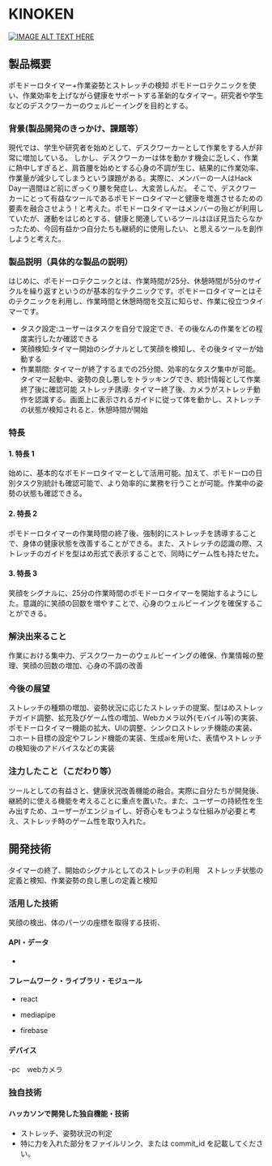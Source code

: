# KINOKEN

[![IMAGE ALT TEXT HERE](https://jphacks.com/wp-content/uploads/2024/07/JPHACKS2024_ogp.jpg)](https://www.youtube.com/watch?v=DZXUkEj-CSI)

## 製品概要
ポモドーロタイマー+作業姿勢とストレッチの検知
ポモドーロテクニックを使い、作業効率を上げながら健康をサポートする革新的なタイマー。研究者や学生などのデスクワーカーのウェルビーイングを目的とする。

### 背景(製品開発のきっかけ、課題等）
現代では、学生や研究者を始めとして、デスクワーカーとして作業をする人が非常に増加している。
しかし、デスクワーカーは体を動かす機会に乏しく、作業に熱中しすぎると、肩首腰を始めとする心身の不調が生じ、結果的に作業効率、作業量が減少してしまうという課題がある。実際に、メンバーの一人はHack Day一週間ほど前にぎっくり腰を発症し、大変苦しんだ。
そこで、デスクワーカーにとって有益なツールであるポモドーロタイマーと健康を増進させるための要素を融合させよう！と考えた。ポモドーロタイマーはメンバーの殆どが利用していたが、運動をはじめとする、健康と関連しているツールはほぼ見当たらなかったため、今回有益かつ自分たちも継続的に使用したい、と思えるツールを創作しようと考えた。
### 製品説明（具体的な製品の説明）
はじめに、ポモドーロテクニックとは、作業時間が25分、休憩時間が5分のサイクルを繰り返すというのが基本的なテクニックです。ポモドーロタイマーとはそのテクニックを利用し、作業時間と休憩時間を交互に知らせ、作業に役立つタイマーです。
- タスク設定:ユーザーはタスクを自分で設定でき、その後なんの作業をどの程度実行したか確認できる
- 笑顔検知:タイマー開始のシグナルとして笑顔を検知し、その後タイマーが始動する
- 作業期間: タイマーが終了するまでの25分間、効率的なタスク集中が可能。タイマー起動中、姿勢の良し悪しをトラッキングでき、統計情報として作業終了後に確認可能
ストレッチ誘導: タイマー終了後、カメラがストレッチ動作を認識する。画面上に表示されるガイドに従って体を動かし、ストレッチの状態が検知されると、休憩時間が開始

### 特長

#### 1. 特長 1
始めに、基本的なポモドーロタイマーとして活用可能。加えて、ポモドーロの日別タスク別統計も確認可能で、より効率的に業務を行うことが可能。作業中の姿勢の状態も確認できる。

#### 2. 特長 2
ポモドーロタイマーの作業時間の終了後、強制的にストレッチを誘導することで、身体の健康状態を改善することができる。また、ストレッチの認識の際、ストレッチのガイドを型はめ形式で表示することで、同時にゲーム性も持たせた。

#### 3. 特長 3
笑顔をシグナルに、25分の作業時間のポモドーロタイマーを開始するようにした。意識的に笑顔の回数を増やすことで、心身のウェルビーイングを確保することができる。

### 解決出来ること
作業における集中力、デスクワーカーのウェルビーイングの確保、作業情報の整理、笑顔の回数の増加、心身の不調の改善
### 今後の展望
ストレッチの種類の増加、姿勢状況に応じたストレッチの提案、型はめストレッチガイド調整、拡充及びゲーム性の増加、Webカメラ以外(モバイル等)の実装、ポモドーロタイマー機能の拡大、UIの調整、シンクロストレッチ機能の実装、コホート目標の設定やフレンド機能の実装、生成aiを用いた、表情やストレッチの検知後のアドバイスなどの実装
### 注力したこと（こだわり等）
ツールとしての有益さと、健康状況改善機能の融合。実際に自分たちが開発後、継続的に使える機能を考えることに重点を置いた。また、ユーザーの持続性を生み出すため、ユーザーがエンジョイし、好奇心をもつような仕組みが必要と考え、ストレッチ時のゲーム性を取り入れた。


## 開発技術
タイマーの終了、開始のシグナルとしてのストレッチの利用　ストレッチ状態の定義と検知、作業姿勢の良し悪しの定義と検知
### 活用した技術
笑顔の検出、体のパーツの座標を取得する技術、
#### API・データ
-

#### フレームワーク・ライブラリ・モジュール
- react 

- mediapipe

- firebase

#### デバイス
-pc　webカメラ

### 独自技術

#### ハッカソンで開発した独自機能・技術

- ストレッチ、姿勢状況の判定
- 特に力を入れた部分をファイルリンク、または commit_id を記載してください。
